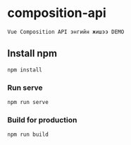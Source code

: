 # composition-api

```
Vue Composition API энгийн жишээ DEMO 

```
## Install npm
```
npm install
```

### Run serve
```
npm run serve
```

### Build for production
```
npm run build
```
